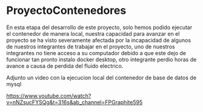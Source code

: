 # ProyectoContenedores
En esta etapa del desarrollo de este proyecto, solo hemos podido ejecutar el contenedor de manera local, nuestra capacidad para avanzar en el proyecto
se ha visto severamente afectada por la incapacidad de algunos de nuestros integrantes de trabajar en el proyecto, uno de nuestros integrantes no tiene
acceso a su computador debido a que este dejo de funcionar tan pronto instalo docker desktop, otro integrante perdio horas de avance a causa de perdida 
del fluido electrico.

Adjunto un video con la ejecucion local del contenedor de base de datos de mysql

https://www.youtube.com/watch?v=nNZsucFYSQg&t=316s&ab_channel=FPGraphite595
